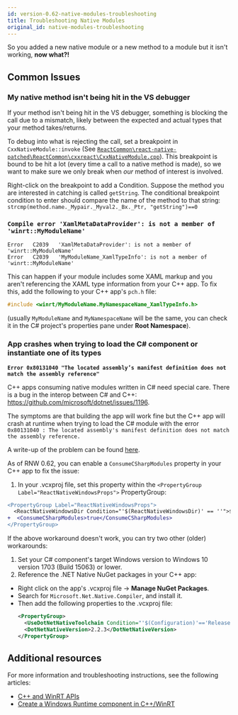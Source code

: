 ```yaml
---
id: version-0.62-native-modules-troubleshooting
title: Troubleshooting Native Modules
original_id: native-modules-troubleshooting
---
```


So you added a new native module or a new method to a module but it isn't working, **now what?!**

## Common Issues

### My native method isn't being hit in the VS debugger

If your method isn't being hit in the VS debugger, something is blocking the call due to a mismatch, likely between the expected and actual types that your method takes/returns.

To debug into what is rejecting the call, set a breakpoint in `CxxNativeModule::invoke` (See [`ReactCommon\react-native-patched\ReactCommon\cxxreact\CxxNativeModule.cpp`](https://github.com/facebook/react-native/blob/0b8a82a6eeeb3508b80ee137d313f64fe323db06/ReactCommon/cxxreact/CxxNativeModule.cpp#L97)). This breakpoint is bound to be hit a lot (every time a call to a native method is made), so we want to make sure we only break when *our* method of interest is involved.

Right-click on the breakpoint to add a Condition. Suppose the method you are interested in catching is called `getString`. 
The conditional breakpoint condition to enter should compare the name of the method to that string: `strcmp(method.name._Mypair._Myval2._Bx._Ptr, "getString")==0`

### `Compile error 'XamlMetaDataProvider': is not a member of 'winrt::MyModuleName'`
```
Error	C2039	'XamlMetaDataProvider': is not a member of 'winrt::MyModuleName'
Error	C2039	'MyModuleName_XamlTypeInfo': is not a member of 'winrt::MyModuleName'
```

This can happen if your module includes some XAML markup and you aren't referencing the XAML type information from your C++ app.
To fix this, add the following to your C++ app's `pch.h` file:
```cpp
#include <winrt/MyModuleName.MyNamespaceName_XamlTypeInfo.h>
```
(usually `MyModuleName` and `MyNamespaceName` will be the same, you can check it in the C# project's properties pane under **Root Namespace**).

### App crashes when trying to load the C# component or instantiate one of its types
**`Error 0x80131040 "The located assembly’s manifest definition does not match the assembly reference"`**

C++ apps consuming native modules written in C# need special care. There is a bug in the interop between C# and C++: https://github.com/microsoft/dotnet/issues/1196.

The symptoms are that building the app will work fine but the C++ app will crash at runtime when trying to load the C# module with the error `0x80131040 : The located assembly's manifest definition does not match the assembly reference.`

A write-up of the problem can be found [here](https://devblogs.microsoft.com/oldnewthing/20200615-00/?p=103868/). 

As of RNW 0.62, you can enable a `ConsumeCSharpModules` property in your C++ app to fix the issue:

1. In your .vcxproj file, set this property within the `<PropertyGroup Label="ReactNativeWindowsProps">` PropertyGroup:
```diff
<PropertyGroup Label="ReactNativeWindowsProps">
  <ReactNativeWindowsDir Condition="'$(ReactNativeWindowsDir)' == ''">$([MSBuild]::GetDirectoryNameOfFileAbove($(MSBuildThisFileDirectory), 'node_modules\react-native-windows\package.json'))\node_modules\react-native-windows\</ReactNativeWindowsDir>
+  <ConsumeCSharpModules>true</ConsumeCSharpModules>
</PropertyGroup>
```

If the above workaround doesn't work, you can try two other (older) workarounds:

1. Set your C# component's target Windows version to Windows 10 version 1703 (Build 15063) or lower.
1. Reference the .NET Native NuGet packages in your C++ app:
  - Right click on the app's .vcxproj file → **Manage NuGet Packages**.
  - Search for `Microsoft.Net.Native.Compiler`, and install it.
  - Then add the following properties to the .vcxproj file:
    ```xml
    <PropertyGroup>
      <UseDotNetNativeToolchain Condition="'$(Configuration)'=='Release'">true</UseDotNetNativeToolchain>
      <DotNetNativeVersion>2.2.3</DotNetNativeVersion>
    </PropertyGroup>
    ```

## Additional resources
For more information and troubleshooting instructions, see the following articles:

- [C++ and WinRT APIs](https://docs.microsoft.com/windows/uwp/cpp-and-winrt-apis/troubleshooting)
- [Create a Windows Runtime component in C++/WinRT](https://docs.microsoft.com/windows/uwp/winrt-components/create-a-windows-runtime-component-in-cppwinrt)

